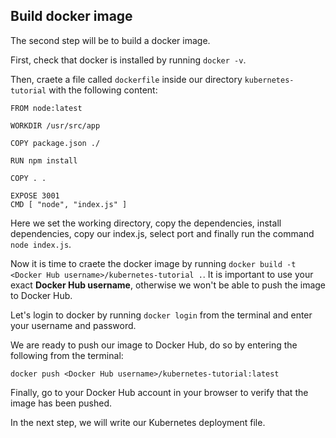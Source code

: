 ## Build docker image

The second step will be to build a docker image.

First, check that docker is installed by running `docker -v`.

Then, craete a file called `dockerfile` inside our directory `kubernetes-tutorial` with the following content:

```
FROM node:latest

WORKDIR /usr/src/app

COPY package.json ./

RUN npm install

COPY . .

EXPOSE 3001
CMD [ "node", "index.js" ]
```

Here we set the working directory, copy the dependencies, install dependencies, copy our index.js, select port and finally run the command `node index.js`.

Now it is time to craete the docker image by running `docker build -t <Docker Hub username>/kubernetes-tutorial .`. It is important to use your exact **Docker Hub username**, otherwise we won't be able to push the image to Docker Hub.

Let's login to docker by running `docker login` from the terminal and enter your username and password.

We are ready to push our image to Docker Hub, do so by entering the following from the terminal: 

```
docker push <Docker Hub username>/kubernetes-tutorial:latest
```

Finally, go to your Docker Hub account in your browser to verify that the image has been pushed.

In the next step, we will write our Kubernetes deployment file.